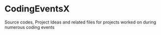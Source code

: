# CodingEventsX
Source codes, Project Ideas and related files for projects worked on during numerous coding events
